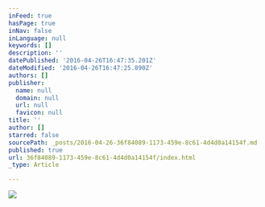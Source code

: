 ```yaml
---
inFeed: true
hasPage: true
inNav: false
inLanguage: null
keywords: []
description: ''
datePublished: '2016-04-26T16:47:35.201Z'
dateModified: '2016-04-26T16:47:25.890Z'
authors: []
publisher:
  name: null
  domain: null
  url: null
  favicon: null
title: ''
author: []
starred: false
sourcePath: _posts/2016-04-26-36f84089-1173-459e-8c61-4d4d0a14154f.md
published: true
url: 36f84089-1173-459e-8c61-4d4d0a14154f/index.html
_type: Article

---
```

![](https://the-grid-user-content.s3-us-west-2.amazonaws.com/48305c54-b8f7-4f68-a588-f80a55194843.gif)